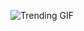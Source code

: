![Trending GIF](https://media2.giphy.com/media/v1.Y2lkPThiYjIxNzcybWh3ZWFjcnp5b2VmbXp2MHRobXBwYzhiczNiaXA1cTU5ZnAyM2k3MiZlcD12MV9naWZzX3NlYXJjaCZjdD1n/SXOaBm5npU8UcTuTLk/giphy.gif)
